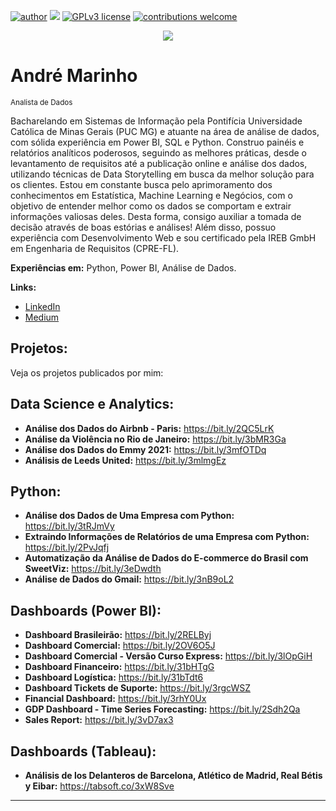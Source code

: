 [![author](https://img.shields.io/badge/author-andremaarinho-red.svg)](https://www.linkedin.com/in/andremaarinho/) [![](https://img.shields.io/badge/python-3.7+-blue.svg)](https://www.python.org/downloads/release/python-365/) [![GPLv3 license](https://img.shields.io/badge/License-GPLv3-blue.svg)](http://perso.crans.org/besson/LICENSE.html) [![contributions welcome](https://img.shields.io/badge/contributions-welcome-brightgreen.svg?style=flat)](https://github.com/carlosfab/data_science/issues)

<p align="center">
  <img src="https://raw.githubusercontent.com/andremarinho17/data_projects/master/banner.png" >
</p>

# André Marinho
<sub>Analista de Dados</sub>

Bacharelando em Sistemas de Informação pela Pontifícia Universidade Católica de Minas Gerais (PUC MG) e atuante na área de análise de dados, com sólida experiência em Power BI, SQL e Python. Construo painéis e relatórios analíticos poderosos, seguindo as melhores práticas, desde o levantamento de requisitos até a publicação online e análise dos dados, utilizando técnicas de Data Storytelling em busca da melhor solução para os clientes. Estou em constante busca pelo aprimoramento dos conhecimentos em Estatística, Machine Learning e Negócios, com o objetivo de entender melhor como os dados se comportam e extrair informações valiosas deles. Desta forma, consigo auxiliar a tomada de decisão através de boas estórias e análises! Além disso, possuo experiência com Desenvolvimento Web e sou certificado pela IREB GmbH em Engenharia de Requisitos (CPRE-FL).

**Experiências em:** Python, Power BI, Análise de Dados.

**Links:**
* [LinkedIn](https://www.linkedin.com/in/andremaarinho/)
* [Medium](https://andremaarinho.medium.com/)


## Projetos:
Veja os projetos publicados por mim:

## Data Science e Analytics:
* **Análise dos Dados do Airbnb - Paris:** https://bit.ly/2QC5LrK
* **Análise da Violência no Rio de Janeiro:** https://bit.ly/3bMR3Ga
* **Análise dos Dados do Emmy 2021:** https://bit.ly/3mfOTDq
* **Análisis de Leeds United:** https://bit.ly/3mlmgEz


## Python:
* **Análise dos Dados de Uma Empresa com Python:** https://bit.ly/3tRJmVy
* **Extraindo Informações de Relatórios de uma Empresa com Python:** https://bit.ly/2PvJqfj
* **Automatização da Análise de Dados do E-commerce do Brasil com SweetViz:** https://bit.ly/3eDwdth
* **Análise de Dados do Gmail:** https://bit.ly/3nB9oL2

## Dashboards (Power BI):
* **Dashboard Brasileirão:** https://bit.ly/2RELByj
* **Dashboard Comercial:** https://bit.ly/2OV6O5J
* **Dashboard Comercial - Versão Curso Express:** https://bit.ly/3lOpGiH
* **Dashboard Financeiro:** https://bit.ly/31bHTgG
* **Dashboard Logística:** https://bit.ly/31bTdt6
* **Dashboard Tickets de Suporte:** https://bit.ly/3rgcWSZ
* **Financial Dashboard:** https://bit.ly/3rhY0Ux
* **GDP Dashboard - Time Series Forecasting:** https://bit.ly/2Sdh2Qa
* **Sales Report:** https://bit.ly/3vD7ax3

## Dashboards (Tableau):
* **Análisis de los Delanteros de Barcelona, Atlético de Madrid, Real Bétis y Eibar:** https://tabsoft.co/3xW8Sve

---





